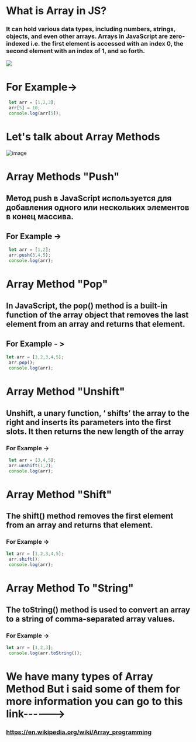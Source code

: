 # What is Array in JS?
### It can hold various data types, including numbers, strings, objects, and even other arrays. Arrays in JavaScript are zero-indexed i.e. the first element is accessed with an index 0, the second element with an index of 1, and so forth.
![](https://encrypted-tbn0.gstatic.com/images?q=tbn:ANd9GcQyYLBL8eSDAKXqHHq2u_c1EiGB3YUzyRL9Vg&s)
# For Example->
``` js
 let arr = [1,2,3];
 arr[5] = 10;
 console.log(arr[5]);
```
# Let's talk about Array Methods
![image](https://github.com/yusufjannn/Array-Methodss/assets/171818496/d9f62a45-2abd-4e8b-8b26-5f369f6820e6)
# Array Methods "Push"
## Метод push в JavaScript используется для добавления одного или нескольких элементов в конец массива.
## For Example ->
``` js
 let arr = [1,2];
 arr.push(3,4,5);
 console.log(arr);
```
# Array Method "Pop"
## In JavaScript, the pop() method is a built-in function of the array object that removes the last element from an array and returns that element.
## For Example - >
``` js
let arr = [1,2,3,4,5];
 arr.pop();
 console.log(arr);
```
# Array Method "Unshift"
## Unshift, a unary function, ‘ shifts’ the array to the right and inserts its parameters into the first slots. It then returns the new length of the array
### For Example ->
``` js
 let arr = [3,4,5];
 arr.unshift(1,2);
 console.log(arr);
```
# Array Method "Shift"
## The shift() method removes the first element from an array and returns that element.
### For Example ->
``` js
let arr = [1,2,3,4,5];
 arr.shift();
 console.log(arr);
```
# Array Method To "String"
## The toString() method is used to convert an array to a string of comma-separated array values.
### For Example ->
``` js
let arr = [1,2,3];
 console.log(arr.toString());
```
# We have many types of Array Method But i said some of them for more information you can go to this link------>
### https://en.wikipedia.org/wiki/Array_programming

